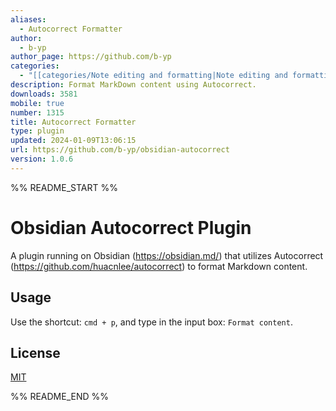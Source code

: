 ```yaml
---
aliases:
  - Autocorrect Formatter
author:
  - b-yp
author_page: https://github.com/b-yp
categories:
  - "[[categories/Note editing and formatting|Note editing and formatting]]"
description: Format MarkDown content using Autocorrect.
downloads: 3581
mobile: true
number: 1315
title: Autocorrect Formatter
type: plugin
updated: 2024-01-09T13:06:15
url: https://github.com/b-yp/obsidian-autocorrect
version: 1.0.6
---
```


%% README_START %%

# Obsidian Autocorrect Plugin

  A plugin running on Obsidian (https://obsidian.md/) that utilizes Autocorrect (https://github.com/huacnlee/autocorrect) to format Markdown content.

## Usage

  Use the shortcut: `cmd + p`, and type in the input box: `Format content`.

## License

  [MIT](https://choosealicense.com/licenses/mit/)


%% README_END %%